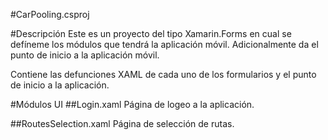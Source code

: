 ﻿#CarPooling.csproj

#Descripción
Este es un proyecto del tipo Xamarin.Forms en cual se defíneme los módulos que tendrá la aplicación móvil. Adicionalmente da el punto de inicio a la aplicación móvil.

Contiene las defunciones XAML de cada uno de los formularios y el punto de inicio a la aplicación.

#Módulos UI
##Login.xaml
Página de logeo a la aplicación.

##RoutesSelection.xaml
Página de selección de rutas.


